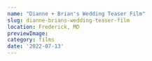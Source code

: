 ```yaml
---
name: "Dianne + Brian's Wedding Teaser Film"
slug: dianne-brians-wedding-teaser-film
location: Frederick, MD
previewImage:
category: films
date: '2022-07-13'
---
```

